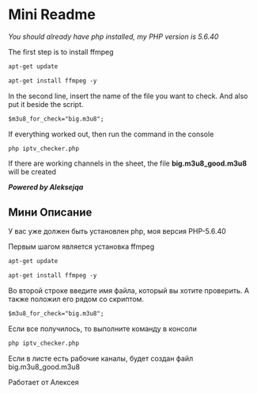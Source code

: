 # Mini Readme

_You should already have php installed, my PHP version is 5.6.40_

The first step is to install ffmpeg

```html
apt-get update

apt-get install ffmpeg -y
```

In the second line, insert the name of the file you want to check. And also put it beside the script.
```html
$m3u8_for_check="big.m3u8";
```

If everything worked out, then run the command in the console

```html
php iptv_checker.php
```

If there are working channels in the sheet, the file **big.m3u8_good.m3u8** will be created


***Powered by Aleksejqa***

Мини Описание
---

У вас уже должен быть установлен php, моя версия PHP-5.6.40

Первым шагом является установка ffmpeg

```html
apt-get update

apt-get install ffmpeg -y
```

Во второй строке введите имя файла, который вы хотите проверить. А также положил его рядом со скриптом.

```html
$m3u8_for_check="big.m3u8";
```

Если все получилось, то выполните команду в консоли

```html
php iptv_checker.php
```

Если в листе есть рабочие каналы, будет создан файл big.m3u8_good.m3u8

Работает от Алексея
